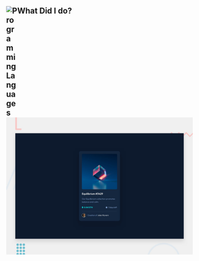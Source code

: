 ## <img src="https://cdn-icons.flaticon.com/png/512/2888/premium/2888407.png?token=exp=1638999104~hmac=118b9e97b8eec4912928d48d8ac64bf1" width="30px" align="left" alt="Programming Languages" /> What Did I do?

![Design preview for the NFT preview card component coding challenge](./design/desktop-preview.jpg)

